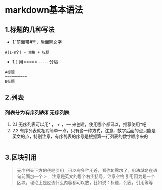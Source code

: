 ﻿# markdown基本语法
##  1.标题的几种写法
* 1.1前面带#号，后面带文字
```
#(1-n个) + 空格 + 标题
```
* 1.2 用===== ----- 分隔
```
A标题
==========
B标题
```

## 2.列表
### 列表分为有序列表和无序列表
1. 2.1 无序列表可以用* ， + ， — 来创建，使用哪个都可以，推荐使用*吧
2. 2.2 有序列表就相对简单一点，只有这一种方式，注意，数字后面的点只能是英文的点，特别注意，有序列表的序号是根据第一行列表的数字顺序来的
```
```

## 3.区块引用
> 无序列表下方的便是引用，可以有多种用途，看你的需求了，用法就是在语句前面加一个 > ，注意是英文的那个右尖括号，注意空格
> 引用因为是一个区块，理论上是应该什么内容都可以放，比如说：标题，列表，引用等等